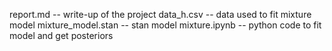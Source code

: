 report.md          -- write-up of the project
data_h.csv         -- data used to fit mixture model
mixture_model.stan -- stan model
mixture.ipynb      -- python code to fit model and get posteriors